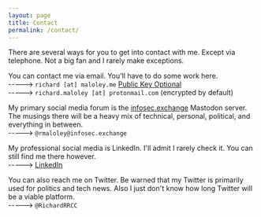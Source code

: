 ```yaml
---
layout: page
title: Contact
permalink: /contact/
---
```

There are several ways for you to get into contact with me. Except via telephone. Not a big fan and I rarely make exceptions.

You can contact me via email. You'll have to do some work here.  
-----> `richard [at] maloley.me` [Public Key Optional](../files/richard@maloley.me_0x94CCAC6BF3F0FD07.asc)  
-----> `richard.maloley [at] protonmail.com` (encrypted by default)

My primary social media forum is the [infosec.exchange](https://infosec.exchange) Mastodon server. The musings there will be a heavy mix of technical, personal, political, and everything in between.  
-----> `@rmaloley@infosec.exchange`

My professional social media is LinkedIn. I'll admit I rarely check it. You can still find me there however.  
-----> [LinkedIn](https://www.linkedin.com/in/richard-maloley-ii-2273b06/)

You can also reach me on Twitter. Be warned that my Twitter is primarily used for politics and tech news. Also I just don't know how long Twitter will be a viable platform.  
-----> `@RichardRRCC`
